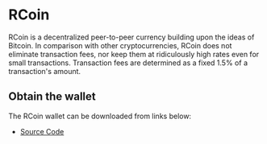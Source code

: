 # RCoin

RCoin is a decentralized peer-to-peer currency building upon the ideas of Bitcoin. In comparison with other cryptocurrencies,
RCoin does not eliminate transaction fees, nor keep them at ridiculously high rates even for small transactions. Transaction
fees are determined as a fixed 1.5% of a transaction's amount.

## Obtain the wallet

The RCoin wallet can be downloaded from links below:

* [Source Code](http://github.com/tinyrcoin/rcoin)

